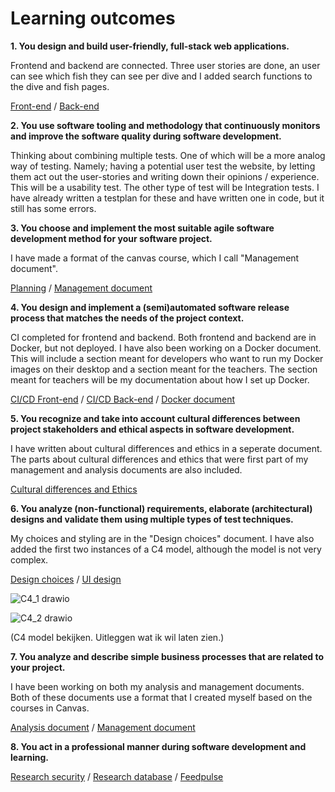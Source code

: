 # Learning outcomes
**1.	You design and build user-friendly, full-stack web applications.**

Frontend and backend are connected.
Three user stories are done, an user can see which fish they can see per dive and I added search functions to the dive and fish pages.

[Front-end](https://github.com/S3-Portfolio/Front-end) /
[Back-end](https://github.com/S3-Portfolio/Back-end)

**2.	You use software tooling and methodology that continuously monitors and improve the software quality during software development.**

Thinking about combining multiple tests. 
One of which will be a more analog way of testing. 
Namely; having a potential user test the website, by letting them act out the user-stories and writing down their opinions / experience.
This will be a usability test.
The other type of test will be Integration tests.
I have already written a testplan for these and have written one in code, but it still has some errors.

**3.	You choose and implement the most suitable agile software development method for your software project.**

I have made a format of the canvas course, which I call "Management document".

[Planning](https://github.com/orgs/S3-Portfolio/projects/1) /
[Management document](https://github.com/S3-Portfolio/General/blob/14d07cd89692fb4bba18dfe995c76fb5ce441099/management.md)

**4.	You design and implement a (semi)automated software release process that matches the needs of the project context.**

CI completed for frontend and backend.
Both frontend and backend are in Docker, but not deployed.
I have also been working on a Docker document.
This will include a section meant for developers who want to run my Docker images on their desktop and a section meant for the teachers.
The section meant for teachers will be my documentation about how I set up Docker.

[CI/CD Front-end](https://github.com/S3-Portfolio/Front-end/actions) /
[CI/CD Back-end](https://github.com/S3-Portfolio/Back-end/actions) /
[Docker document](https://github.com/S3-Portfolio/General/blob/a17a9edf6844c15e117ae70e2ab5dfa968136944/Docker.md)

**5.	You recognize and take into account cultural differences between project stakeholders and ethical aspects in software development.**

I have written about cultural differences and ethics in a seperate document.
The parts about cultural differences and ethics that were first part of my management and analysis documents are also included.

[Cultural differences and Ethics](https://github.com/S3-Portfolio/General/blob/6bf6a92955f02302a7a73e62fde58c0cbf7e6053/CulturalDifferencesEthics.md)

**6.	You analyze (non-functional) requirements, elaborate (architectural) designs and validate them using multiple types of test techniques.**

My choices and styling are in the "Design choices" document.
I have also added the first two instances of a C4 model, although the model is not very complex.

[Design choices](https://github.com/S3-Portfolio/General/blob/6bf6a92955f02302a7a73e62fde58c0cbf7e6053/Choices.md) /
[UI design](https://github.com/S3-Portfolio/General/blob/1a022b807e0eb27287c6dac0e17f54487a9be004/UI%20edited.png)

![C4_1 drawio](https://github.com/S3-Portfolio/General/assets/93527848/d7b00d9a-9c96-47e3-9dde-3407f29b7a81)

![C4_2 drawio](https://github.com/S3-Portfolio/General/assets/93527848/3709ec7b-f580-40c9-bbac-fd71aeb89eb8)

(C4 model bekijken. Uitleggen wat ik wil laten zien.)

**7.	You analyze and describe simple business processes that are related to your project.**

I have been working on both my analysis and management documents.
Both of these documents use a format that I created myself based on the courses in Canvas.

[Analysis document](https://github.com/S3-Portfolio/General/blob/14d07cd89692fb4bba18dfe995c76fb5ce441099/Analysis.md) /
[Management document](https://github.com/S3-Portfolio/General/blob/14d07cd89692fb4bba18dfe995c76fb5ce441099/management.md)

**8.	You act in a professional manner during software development and learning.**

[Research security](https://github.com/S3-Portfolio/General/blob/31d82df614daecb053c0043058df8bfad80de2c8/ResearchSecurity.md) /
[Research database](https://github.com/S3-Portfolio/General/blob/4aedd28ca9874744bf038afd590793d6f41d4d3c/ResearchDatabase.md) /
[Feedpulse](https://fhict.instructure.com/courses/12992/external_tools/1067)
